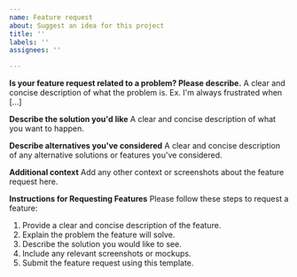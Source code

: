 ```yaml
---
name: Feature request
about: Suggest an idea for this project
title: ''
labels: ''
assignees: ''

---
```


**Is your feature request related to a problem? Please describe.**
A clear and concise description of what the problem is. Ex. I'm always frustrated when [...]

**Describe the solution you'd like**
A clear and concise description of what you want to happen.

**Describe alternatives you've considered**
A clear and concise description of any alternative solutions or features you've considered.

**Additional context**
Add any other context or screenshots about the feature request here.

**Instructions for Requesting Features**
Please follow these steps to request a feature:
1. Provide a clear and concise description of the feature.
2. Explain the problem the feature will solve.
3. Describe the solution you would like to see.
4. Include any relevant screenshots or mockups.
5. Submit the feature request using this template.
